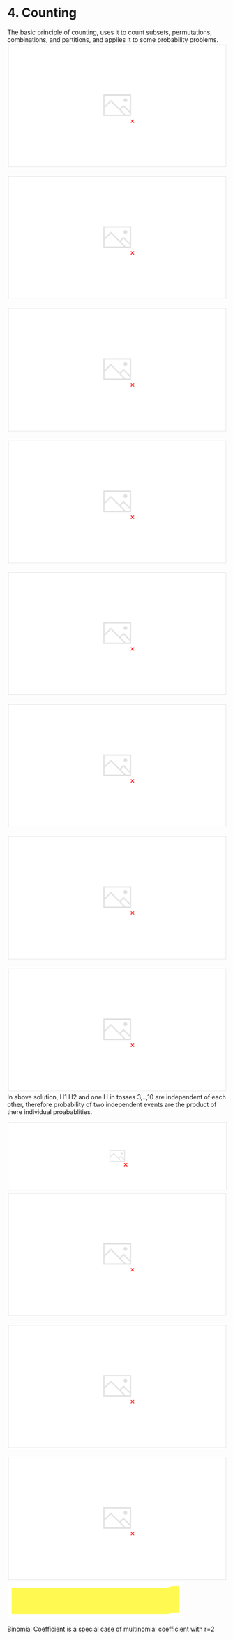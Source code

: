 # 4. Counting

The basic principle of counting, uses it to count subsets, permutations, combinations, and partitions, and applies it to some probability problems.
![image](media/Intro-Syllabus_4.-Counting-image1.png)

![image](media/Intro-Syllabus_4.-Counting-image2.png)

![image](media/Intro-Syllabus_4.-Counting-image3.png)

![image](media/Intro-Syllabus_4.-Counting-image4.png)

![image](media/Intro-Syllabus_4.-Counting-image5.png)

![image](media/Intro-Syllabus_4.-Counting-image6.png)

![image](media/Intro-Syllabus_4.-Counting-image7.png)

![image](media/Intro-Syllabus_4.-Counting-image8.png)
In above solution, H1 H2 and one H in tosses 3,..,10 are independent of each other, therefore probability of two independent events are the product of there individual proabablities.

![image](media/Intro-Syllabus_4.-Counting-image9.png)
![image](media/Intro-Syllabus_4.-Counting-image10.png)

![image](media/Intro-Syllabus_4.-Counting-image11.png)

![image](media/Intro-Syllabus_4.-Counting-image12.png)
![image](media/Intro-Syllabus_4.-Counting-image13.png)

Binomial Coefficient is a special case of multinomial coefficient with r=2
